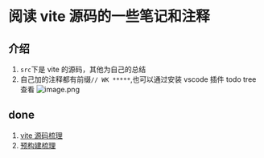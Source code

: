 # 阅读 vite 源码的一些笔记和注释

## 介绍

1. `src`下是 vite 的源码，其他为自己的总结
2. 自己加的注释都有前缀`// WK *****`,也可以通过安装 vscode 插件 todo tree 查看
   ![image.png](https://p6-juejin.byteimg.com/tos-cn-i-k3u1fbpfcp/cd3c502d569147d9bde6a95c338460a2~tplv-k3u1fbpfcp-watermark.image)

## done

1. [vite 源码梳理](vite源码梳理.md)
2. [预构建梳理](./预构建.md)
